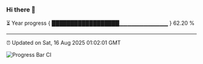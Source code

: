 ### Hi there 👋

⏳ Year progress { ██████████████████▁▁▁▁▁▁▁▁▁▁▁▁ } 62.20 %

---

⏰ Updated on Sat, 16 Aug 2025 01:02:01 GMT

![Progress Bar CI](https://github.com/code-lakshay/GitHub-Actions-Demo/workflows/Progress%20Bar%20CI/badge.svg)

